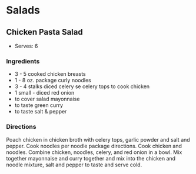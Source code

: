 # Salads

## Chicken Pasta Salad

* Serves: 6

### Ingredients

* 3 - 5 cooked chicken breasts
* 1 - 8 oz. package curly noodles
* 3 - 4 stalks diced celery se celery tops to cook chicken
* 1 small - diced red onion
* to cover salad mayonnaise
* to taste green curry
* to taste salt & pepper

### Directions

Poach chicken in chicken broth with celery tops, garlic powder and salt and pepper. Cook noodles per noodle package directions. Cook chicken and noodles. Combine chicken, noodles, celery, and red onion in a bowl. Mix together mayonnaise and curry together and mix into the chicken and noodle mixture, salt and pepper to taste and serve cold.
